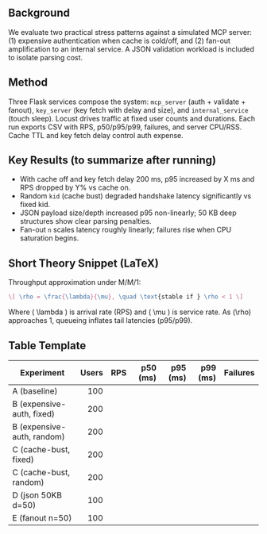 ## Background

We evaluate two practical stress patterns against a simulated MCP server: (1) expensive authentication when cache is cold/off, and (2) fan-out amplification to an internal service. A JSON validation workload is included to isolate parsing cost.

## Method

Three Flask services compose the system: `mcp_server` (auth + validate + fanout), `key_server` (key fetch with delay and size), and `internal_service` (touch sleep). Locust drives traffic at fixed user counts and durations. Each run exports CSV with RPS, p50/p95/p99, failures, and server CPU/RSS. Cache TTL and key fetch delay control auth expense.

## Key Results (to summarize after running)

- With cache off and key fetch delay 200 ms, p95 increased by X ms and RPS dropped by Y% vs cache on.
- Random `kid` (cache bust) degraded handshake latency significantly vs fixed kid.
- JSON payload size/depth increased p95 non-linearly; 50 KB deep structures show clear parsing penalties.
- Fan-out `n` scales latency roughly linearly; failures rise when CPU saturation begins.

## Short Theory Snippet (LaTeX)

Throughput approximation under M/M/1:

```tex
\[ \rho = \frac{\lambda}{\mu}, \quad \text{stable if } \rho < 1 \]
```

Where \( \lambda \) is arrival rate (RPS) and \( \mu \) is service rate. As \(\rho\) approaches 1, queueing inflates tail latencies (p95/p99).

## Table Template

| Experiment                 | Users | RPS | p50 (ms) | p95 (ms) | p99 (ms) | Failures |
| -------------------------- | ----: | --: | -------: | -------: | -------: | -------: |
| A (baseline)               |   100 |     |          |          |          |
| B (expensive-auth, fixed)  |   200 |     |          |          |          |
| B (expensive-auth, random) |   200 |     |          |          |          |
| C (cache-bust, fixed)      |   200 |     |          |          |          |
| C (cache-bust, random)     |   200 |     |          |          |          |
| D (json 50KB d=50)         |   100 |     |          |          |          |
| E (fanout n=50)            |   100 |     |          |          |          |
